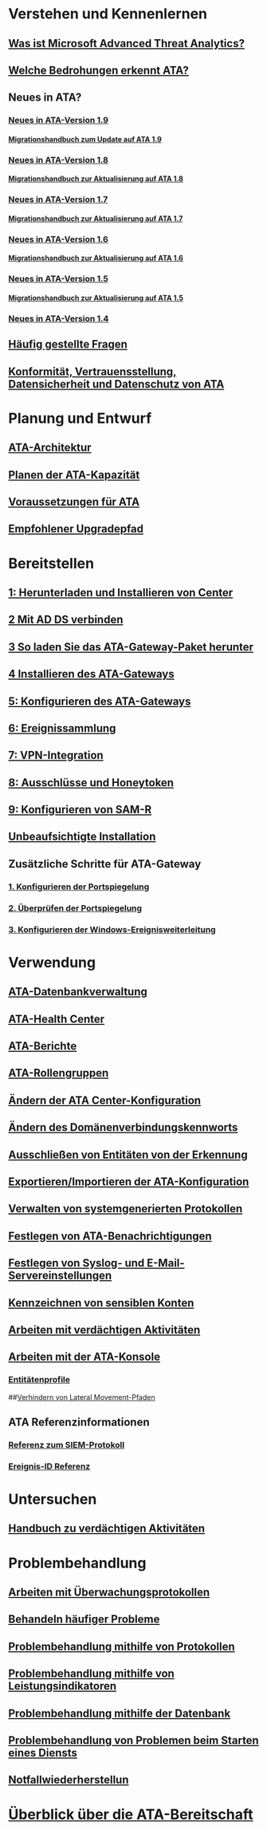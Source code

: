 # Verstehen und Kennenlernen
## [Was ist Microsoft Advanced Threat Analytics?](what-is-ata.md)
## [Welche Bedrohungen erkennt ATA?](ata-threats.md)
## Neues in ATA?
### [Neues in ATA-Version 1.9](whats-new-version-1.9.md)
#### [Migrationshandbuch zum Update auf ATA 1.9](ata-update-1.9-migration-guide.md)
### [Neues in ATA-Version 1.8](whats-new-version-1.8.md)
#### [Migrationshandbuch zur Aktualisierung auf ATA 1.8](ata-update-1.8-migration-guide.md)
### [Neues in ATA-Version 1.7](whats-new-version-1.7.md)
#### [Migrationshandbuch zur Aktualisierung auf ATA 1.7](ata-update-1.7-migration-guide.md)
### [Neues in ATA-Version 1.6](whats-new-version-1.6.md)
#### [Migrationshandbuch zur Aktualisierung auf ATA 1.6](ata-update-1.6-migration-guide.md)
### [Neues in ATA-Version 1.5](whats-new-version-1.5.md)
#### [Migrationshandbuch zur Aktualisierung auf ATA 1.5](ata-update-1.5-migration-guide.md)
### [Neues in ATA-Version 1.4](whats-new-version-1.4.md)
## [Häufig gestellte Fragen](ata-technical-faq.md)
## [Konformität, Vertrauensstellung, Datensicherheit und Datenschutz von ATA](ata-privacy-compliance.md)
# Planung und Entwurf
## [ATA-Architektur](ata-architecture.md)
## [Planen der ATA-Kapazität](ata-capacity-planning.md)
## [Voraussetzungen für ATA](ata-prerequisites.md)
## [Empfohlener Upgradepfad](upgrade-path.md)
# Bereitstellen
## [1: Herunterladen und Installieren von Center](install-ata-step1.md)
## [2 Mit AD DS verbinden](install-ata-step2.md)
## [3 So laden Sie das ATA-Gateway-Paket herunter](install-ata-step3.md)
## [4 Installieren des ATA-Gateways](install-ata-step4.md)
## [5: Konfigurieren des ATA-Gateways](install-ata-step5.md)
## [6: Ereignissammlung](install-ata-step6.md)
## [7: VPN-Integration](vpn-integration-install-step.md)
## [8: Ausschlüsse und Honeytoken](install-ata-step7.md)
## [9: Konfigurieren von SAM-R](install-ata-step9-samr.md)
## [Unbeaufsichtigte Installation](ata-silent-installation.md)
## Zusätzliche Schritte für ATA-Gateway
### [1. Konfigurieren der Portspiegelung](configure-port-mirroring.md)
### [2. Überprüfen der Portspiegelung](validate-port-mirroring.md)
### [3. Konfigurieren der Windows-Ereignisweiterleitung](configure-event-collection.md)
# Verwendung
## [ATA-Datenbankverwaltung](ata-database-management.md)
## [ATA-Health Center](ata-health-center.md)
## [ATA-Berichte](reports.md)
## [ATA-Rollengruppen](ata-role-groups.md)
## [Ändern der ATA Center-Konfiguration](modifying-ata-center-configuration.md)
## [Ändern des Domänenverbindungskennworts](modifying-ata-config-dcpassword.md)
## [Ausschließen von Entitäten von der Erkennung](excluding-entities-from-detections.md)
## [Exportieren/Importieren der ATA-Konfiguration](ata-configuration-file.md)
## [Verwalten von systemgenerierten Protokollen](manage-telemetry-settings.md)
## [Festlegen von ATA-Benachrichtigungen](setting-ata-alerts.md)
## [Festlegen von Syslog- und E-Mail-Servereinstellungen](setting-syslog-email-server-settings.md)
## [Kennzeichnen von sensiblen Konten](tag-sensitive-accounts.md)
## [Arbeiten mit verdächtigen Aktivitäten](working-with-suspicious-activities.md)
## [Arbeiten mit der ATA-Konsole](working-with-ata-console.md)
### [Entitätenprofile](entity-profiles.md)
##[Verhindern von Lateral Movement-Pfaden](use-case-lateral-movement-path.md)
## ATA Referenzinformationen
### [Referenz zum SIEM-Protokoll](cef-format-sa.md)
### [Ereignis-ID Referenz](event-id-reference.md)
# Untersuchen
## [Handbuch zu verdächtigen Aktivitäten](suspicious-activity-guide.md)
# Problembehandlung
## [Arbeiten mit Überwachungsprotokollen](troubleshoot-audit.md)
## [Behandeln häufiger Probleme](troubleshooting-ata-known-errors.md)
## [Problembehandlung mithilfe von Protokollen](troubleshooting-ata-using-logs.md)
## [Problembehandlung mithilfe von Leistungsindikatoren](troubleshooting-ata-using-perf-counters.md)
## [Problembehandlung mithilfe der Datenbank](troubleshooting-ata-using-ata-database.md)
## [Problembehandlung von Problemen beim Starten eines Diensts](troubleshooting-service-startup.md)
## [Notfallwiederherstellun](disaster-recovery.md)
# [Überblick über die ATA-Bereitschaft](ata-resources.md)